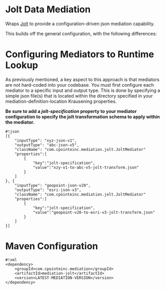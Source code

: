 # Jolt Data Mediation #
Wraps [Jolt](https://github.com/bazaarvoice/jolt) to provide a configuration-driven json mediation capability.  

This builds off the general configuration, with the following differences:

# Configuring Mediators to Runtime Lookup #
As previously mentioned, a key aspect to this approach is that mediators are not hard-coded into your codebase.  You must first configure each mediator to a specific input and output type.  This is done by specifying a simple json file(s) that is located within the directory specified in your mediation-definition-location Krausening properties.

**Be sure to add a *jolt-specification* property to your mediator configuration to specify the jolt transformation schema to apply within the mediator.**

```
#!json
[{
	"inputType": "xyz-json-v1",
	"outputType": "abc-json-v5",
	"className": "com.cpointeinc.mediation.jolt.JoltMediator"
	"properties":[
		{
			"key":"jolt-specification",
			"value":"xzy-v1-to-abc-v5-jolt-transform.json"
		}
	]
}, {
	"inputType": "geopoint-json-v20",
	"outputType": "esri-json-v3",
	"className": "com.cpointeinc.mediation.jolt.JoltMediator"
	"properties":[
		{
			"key":"jolt-specification",
			"value":"geopoint-v20-to-esri-v3-jolt-transform.json"
		}
	]
}]
```
# Maven Configuration #
```
#!xml
<dependency>
    <groupId>com.cpointeinc.mediation</groupId>
    <artifactId>mediation-jolt</artifactId>
    <version>LATEST-MEDIATION-VERSION</version>
</dependency>
```